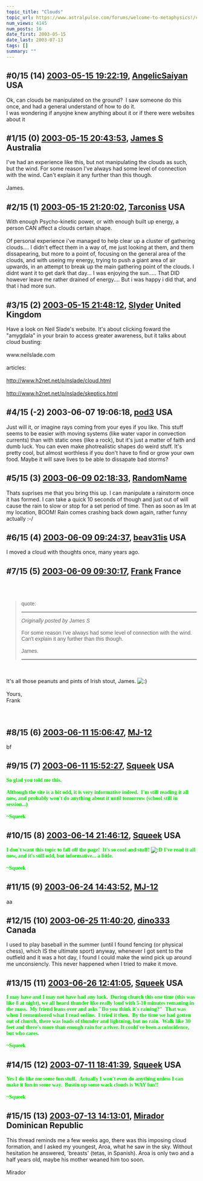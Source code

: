 ```yaml
---
topic_title: "Clouds"
topic_url: https://www.astralpulse.com/forums/welcome-to-metaphysics!/clouds
num_views: 4145
num_posts: 16
date_first: 2003-05-15
date_last: 2003-07-13
tags: []
summary: ""
---
```


## \#0/15 (14) [2003-05-15 19:22:19](https://www.astralpulse.com/forums/index.php?msg=120293), [AngelicSaiyan](https://www.astralpulse.com/forums/profile/?u=2250) USA ##
<section>
Ok, can clouds be manipulated on the ground?  I saw someone do this once, and had a general understand of how to do it.
<br>
I was wondering if anyojne knew anything about it or if there were websites about it
</section>

## \#1/15 (0) [2003-05-15 20:43:53](https://www.astralpulse.com/forums/index.php?msg=31403), [James S](https://www.astralpulse.com/forums/profile/?u=759) Australia ##
<section>
I've had an experience like this, but not manipulating the clouds as such, but the wind. For some reason I've always had some level of connection with the wind. Can't explain it any further than this though.
<br>
<br>
James.
</section>

## \#2/15 (1) [2003-05-15 21:20:02](https://www.astralpulse.com/forums/index.php?msg=31408), [Tarconiss](https://www.astralpulse.com/forums/profile/?u=1440) USA ##
<section>
With enough Psycho-kinetic power, or with enough built up energy, a person CAN affect a clouds certain shape.
<br>
<br>
Of personal experience i've managed to help clear up a cluster of gathering clouds.... I didn't effect them in a way of, me just looking at them, and them dissapearing, but more to a point of, focusing on the general area of the clouds, and with useing my energy, trying to push a giant area of air upwards, in an attempt to break up the main gathering point of the clouds. I didnt want it to get dark that day... I was enjoying the sun..... That DID however leave me rather drained of energy.... But i was happy i did that, and that i had more sun.
</section>

## \#3/15 (2) [2003-05-15 21:48:12](https://www.astralpulse.com/forums/index.php?msg=31417), [Slyder](https://www.astralpulse.com/forums/profile/?u=2057) United Kingdom ##
<section>
Have a look on Neil Slade's website. It's about clicking foward the "amygdala" in your brain to access greater awareness, but it talks about cloud busting:
<br>
<br>
www.neilslade.com
<br>
<br>
articles:
<br>
<br>
<a class="bbc_link" href="http://www.h2net.net/p/nslade/cloud.html" rel="noopener" target="_blank">
 http://www.h2net.net/p/nslade/cloud.html
</a>
<br>
<br>
<a class="bbc_link" href="http://www.h2net.net/p/nslade/skeptics.html" rel="noopener" target="_blank">
 http://www.h2net.net/p/nslade/skeptics.html
</a>
</section>

## \#4/15 (-2) 2003-06-07 19:06:18, [pod3](https://www.astralpulse.com/forums/profile/?u=1409) USA ##
<section>
Just will it, or imagine rays coming from your eyes if you like. This stuff seems to be easier with moving systems (like water vapor in convection currents) than with static ones (like a rock), but it's just a matter of faith and dumb luck. You can even make photrealistic shapes do weird stuff. It's pretty cool, but almost worthless if you don't have to find or grow your own food. Maybe it will save lives to be able to dissapate bad storms?
</section>

## \#5/15 (3) [2003-06-09 02:18:33](https://www.astralpulse.com/forums/index.php?msg=34042), [RandomName](https://www.astralpulse.com/forums/profile/?u=182)  ##
<section>
Thats suprises me that you bring this up. I can manipulate a rainstorm once it has formed. I can take a quick 10 seconds of though and just out of will cause the rain to slow or stop for a set period of time. Then as soon as Im at my location, BOOM! Rain comes crashing back down again, rather funny actually :-/
</section>

## \#6/15 (4) [2003-06-09 09:24:37](https://www.astralpulse.com/forums/index.php?msg=34078), [beav31is](https://www.astralpulse.com/forums/profile/?u=2303) USA ##
<section>
I moved a cloud with thoughts once, many years ago.
</section>

## \#7/15 (5) [2003-06-09 09:30:17](https://www.astralpulse.com/forums/index.php?msg=34081), [Frank](https://www.astralpulse.com/forums/profile/?u=359) France ##
<section>
<br>
<br>
<blockquote id='"quote"'>
 <font face='"Arial"' id='"quote"' size='"1"'>
  quote:
  <hr height='"1"' id='"quote"' noshade=""/>
  <i>
   Originally posted by James S
  </i>
  <br>
  <br>
  For some reason I've always had some level of connection with the wind. Can't explain it any further than this though.
  <br>
  <br>
  James.
  <br>
  <hr height='"1"' id='"quote"' noshade=""/>
 </font>
</blockquote>
<br>
<br>
It's all those peanuts and pints of Irish stout, James.
<img alt=":)" class="smiley" src="https://www.astralpulse.com/forums/Smileys/fugue/smiley.png" title="Smiley"/>
<br>
<br>
Yours,
<br>
Frank
<br>
<br>
<br>
</section>

## \#8/15 (6) [2003-06-11 15:06:47](https://www.astralpulse.com/forums/index.php?msg=34404), [MJ-12](https://www.astralpulse.com/forums/profile/?u=107)  ##
<section>
bf
</section>

## \#9/15 (7) [2003-06-11 15:52:27](https://www.astralpulse.com/forums/index.php?msg=34410), [Squeek](https://www.astralpulse.com/forums/profile/?u=1578) USA ##
<section>
<b>
 <font color='"teal"'>
  <font face='"Comic' ms&quot;="" sans="">
   So glad you told me this.
   <br>
   <br>
   Although the site is a bit odd, it is very informative indeed.  I'm still reading it all now, and probably won't do anything about it until tomorrow (school still in session...)
   <br>
   <br>
   ~Squeek
  </font>
 </font>
</b>
</section>

## \#10/15 (8) [2003-06-14 21:46:12](https://www.astralpulse.com/forums/index.php?msg=34839), [Squeek](https://www.astralpulse.com/forums/profile/?u=1578) USA ##
<section>
<b>
 <font color='"teal"'>
  <font face='"Comic' ms&quot;="" sans="">
   I don't want this topic to fall off the page!  It's so cool and stuff!
   <img alt=":D" class="smiley" src="https://www.astralpulse.com/forums/Smileys/fugue/cheesy.png" title="Cheesy"/>
   I've read it all now, and it's still odd, but informative... a little.
   <br>
   <br>
   ~Squeek
  </font>
 </font>
</b>
</section>

## \#11/15 (9) [2003-06-24 14:43:52](https://www.astralpulse.com/forums/index.php?msg=36232), [MJ-12](https://www.astralpulse.com/forums/profile/?u=107)  ##
<section>
aa
</section>

## \#12/15 (10) [2003-06-25 11:40:20](https://www.astralpulse.com/forums/index.php?msg=36344), [dino333](https://www.astralpulse.com/forums/profile/?u=2173) Canada ##
<section>
I used to play baseball in the summer (until I found fencing (or physical chess), which IS the ultimate sport) anyway, whenever I got sent to the outfield and it was a hot day, I found I could make the wind pick up around me unconsiencly. This never happened when I tried to make it move.
</section>

## \#13/15 (11) [2003-06-26 12:41:05](https://www.astralpulse.com/forums/index.php?msg=36519), [Squeek](https://www.astralpulse.com/forums/profile/?u=1578) USA ##
<section>
<b>
 <font color='"teal"'>
  <font face='"Comic' ms&quot;="" sans="">
   I may have and I may not have had any luck.  During church this one time (this was like 8 at night), we all heard thunder like really loud with 5-10 minutes remaning in the mass.  My friend leans over and asks "Do you think it's raining?"  That was when I remembered what I read online.  I tried it then.  By the time we had gotten out of church, there was loads of thunder and lightning, but no rain.  Walk like 30 feet and there's more than enough rain for a river. It could've been a coincidence, but who cares.
   <br>
   <br>
   ~Squeek
  </font>
 </font>
</b>
</section>

## \#14/15 (12) [2003-07-11 18:41:39](https://www.astralpulse.com/forums/index.php?msg=39056), [Squeek](https://www.astralpulse.com/forums/profile/?u=1578) USA ##
<section>
<b>
 <font color='"teal"'>
  <font face='"Comic' ms&quot;="" sans="">
   Yes I do like me some fun stuff.  Actually I won't even do anything unless I can make it fun in some way.  Bustin up some wack clouds is WAY fun!!
   <br>
   <br>
   ~Squeek
  </font>
 </font>
</b>
</section>

## \#15/15 (13) [2003-07-13 14:13:01](https://www.astralpulse.com/forums/index.php?msg=39293), [Mirador](https://www.astralpulse.com/forums/profile/?u=2197) Dominican Republic ##
<section>
This thread reminds me a few weeks ago, there was this imposing cloud formation, and I asked my youngest, Aroa, what he saw in the sky. Without hesitation he answered, 'breasts' (tetas, in Spanish). Aroa is only two and a half years old, maybe his mother weaned him too soon.
<br>
<br>
Mirador
</section>
